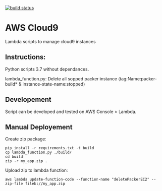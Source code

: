 <a href="https://drone.fpfis.eu/ec-europa/cloud9">
  <img src="https://drone.fpfis.eu/api/badges/ec-europa/cloud9/status.svg?branch=lambda/tagEC2InstancesAndVolumes" alt="build status">
</a>

# AWS Cloud9

Lambda scripts to manage cloud9 instances

## Instructions:


Python scripts 3.7 without dependances.

lambda_function.py: Delete all sopped packer instance (tag:Name:packer-build* & instance-state-name:stopped)


## Developement

Script can be developed and tested on AWS Console > Lambda.


## Manual Deployement 

Create zip package:

```
pip install -r requirements.txt -t build
cp lambda_function.py ./build/
cd build
zip -r my_app.zip .
```

Upload zip to lambda function:
```
aws lambda update-function-code --function-name "deletePackerEC2" --zip-file fileb://my_app.zip
```

